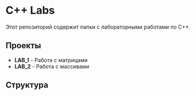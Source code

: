 # C++ Labs

Этот репозиторий содержит папки с лабораторными работами по C++.

## Проекты

- **LAB_1** - Работа с матрицами
- **LAB_2** - Работа с массивами

## Структура

